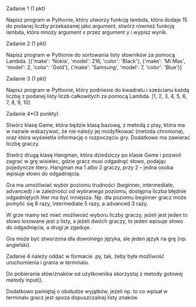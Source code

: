 Zadanie 1 (1 pkt)

Napisz program w Pythonie, który utworzy funkcję lambda, która dodaje 15 do podanej liczby przekazanej jako argument, stwórz również funkcję lambda, która mnoży argument x przez argument y i wypisz wynik.

Zadanie 2 (1 pkt)

Napisz program w Pythonie do sortowania listy słowników za pomocą Lambda.
[{'make': 'Nokia', 'model': 216, 'color': 'Black'}, {'make': 'Mi Max', 'model': 2, 'color': 'Gold'}, {'make': 'Samsung', 'model': 7, 'color': 'Blue'}]

Zadanie 3 (1 pkt)

Napisz program w Pythonie, który podniesie do kwadratu i sześcianu każdą liczbę z podanej listy liczb całkowitych za pomocą Lambda.
[1, 2, 3, 4, 5, 6, 7, 8, 9, 10]

Zadanie 4*(3 punkty)

Stwórz klasę Game, która będzie klasą bazową, z metodą z play, która ma w nazwie wskazywać, że nie należy jej modyfikować (metoda chroniona), oraz która wyświetla informację o rozpoczęciu gry. Dodatkowo ma zawierać liczbę graczy.

Stwórz drugą klasę Hangman, która dziedziczy po klasie Game i pozwoli zagrać w grę wisielec, gdzie gracz musi odgadnąć słowo, podając pojedyncze litery.
Hangman ma 1 albo 2 graczy, przy 2 – jedna osoba wpisuje słowo do odgadnięcia.

Gra ma umożliwiać wybór poziomu trudności (beginner, intermediate, advanced) i w zależności od wybranego poziomu, dostępna liczba błędnie odgadniętych liter ma być mniejsza. Np. dla poziomu beginner gracz może pomylić się 8 razy, intermediate 5 razy, a advanced 3 razy.

W grze mamy też mieć możliwość wyboru liczby graczy, jeżeli jest jeden to słowo losowane jest z listy, a jeżeli dwóch graczy, to jeden wpisuje słowo do odgadnięcia, a drugi je zgaduje.

Gra może być stworzona dla dowolnego języka, ale jeden język na grę (np. angielski).

Zadanie 4 należy oddać w formacie .py, tak, żeby była możliwość uruchomienia i grania w terminalu.

Do pobierania słów/znaków od użytkownika skorzystaj z metody gotowej metody input(). 

Dodatkowo pamiętaj o obsłudze wyjątków, jeżeli np. to co wpisał w terminalu gracz jest spoza dopuszczalnej listy znaków.

